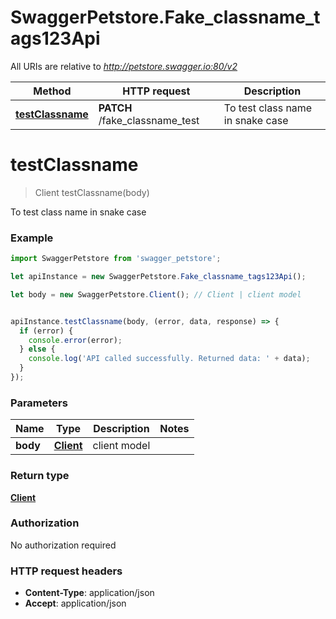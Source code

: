 # SwaggerPetstore.Fake_classname_tags123Api

All URIs are relative to *http://petstore.swagger.io:80/v2*

Method | HTTP request | Description
------------- | ------------- | -------------
[**testClassname**](Fake_classname_tags123Api.md#testClassname) | **PATCH** /fake_classname_test | To test class name in snake case


<a name="testClassname"></a>
# **testClassname**
> Client testClassname(body)

To test class name in snake case

### Example
```javascript
import SwaggerPetstore from 'swagger_petstore';

let apiInstance = new SwaggerPetstore.Fake_classname_tags123Api();

let body = new SwaggerPetstore.Client(); // Client | client model


apiInstance.testClassname(body, (error, data, response) => {
  if (error) {
    console.error(error);
  } else {
    console.log('API called successfully. Returned data: ' + data);
  }
});
```

### Parameters

Name | Type | Description  | Notes
------------- | ------------- | ------------- | -------------
 **body** | [**Client**](Client.md)| client model | 

### Return type

[**Client**](Client.md)

### Authorization

No authorization required

### HTTP request headers

 - **Content-Type**: application/json
 - **Accept**: application/json

